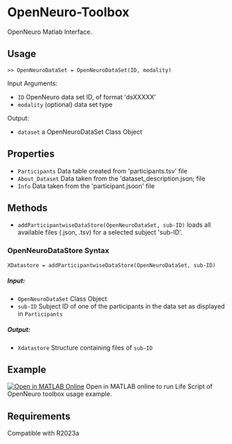 # OpenNeuro-Toolbox

OpenNeuro Matlab Interface.

## Usage

`>> OpenNeuroDataSet = OpenNeuroDataSet(ID, modality)`

Input Arguments:

- `ID` OpenNeuro data set ID, of format 'dsXXXXX'
- `modality` (optional) data set type

Output:
- `dataset` a OpenNeuroDataSet Class Object

## Properties
- `Participants` Data table created from 'participants.tsv' file
- `About_Dataset` Data taken from the 'dataset_description.json; file
- `Info` Data taken from the 'participant.jsoon' file


## Methods
- `addParticipantwiseDataStore(OpenNeuroDataSet, sub-ID)` loads all available files (.json, .tsv) for a selected subject 'sub-ID'.

### OpenNeuroDataStore Syntax

`XDatastore = addParticipantwiseDataStore(OpenNeuroDataSet, sub-ID)`

##### Input:
- `OpenNeuroDataSet` Class Object
- `sub-ID` Subject ID of one of the participants in the data set as displayed in `Participants`

##### Output:

- `Xdatastore` Structure containing files of `sub-ID`
  
 ## Example

[![Open in MATLAB Online](https://www.mathworks.com/images/responsive/global/open-in-matlab-online.svg)](https://matlab.mathworks.com/open/github/v1?repo=likeajumprope/OpenNEURO-toolbox&file=OpenNeuroDemo.mlx) Open in MATLAB online to run Life Script of OpenNeuro toolbox usage example.

## Requirements
Compatible with R2023a
